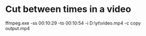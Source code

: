 # Cut between times in a video

ffmpeg.exe -ss 00:10:29 -to 00:10:54 -i D:\yt\video.mp4 -c copy output.mp4
